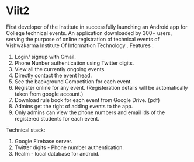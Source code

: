 # Viit2
First developer of the Institute in successfully launching an Android app for College technical events.
An application downloaded by 300+ users, serving the purpose of online registration of technical events of Vishwakarma Institute Of Information Technology .
Features :
1. Login/ signup with Gmail.
2. Phone Nunber authentication using Twitter digits.
3. View all the currently ongoing events. 
4. Directly contact the event head.
5. See the background Competition for each event.
6. Register online for any event. (Registeration details will be automatically taken from google account.)
7. Download rule book for each event from Google Drive. (pdf)
8. Admins get the right of adding events to the app.
9. Only admins can view the phone numbers and email ids of the registered students for each event.

Technical stack:

1. Google Firebase server.
2. Twitter digits - Phone number authentication.
3. Realm - local database for android.
